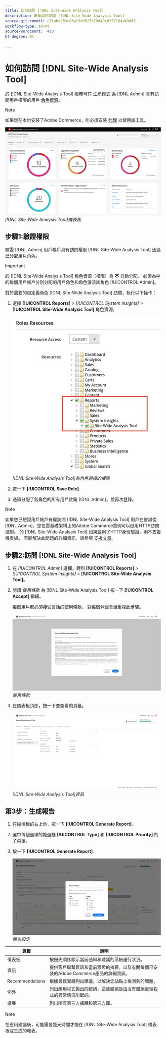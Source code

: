 ```yaml
---
title: 如何訪問 [!DNL Site-Wide Analysis Tool]
description: 瞭解如何訪問 [!DNL Site-Wide Analysis Tool]
source-git-commit: c7fabdd83e03a288d627b70d48cdf57184d43603
workflow-type: tm+mt
source-wordcount: '410'
ht-degree: 0%

---
```


# 如何訪問 [!DNL Site-Wide Analysis Tool]

的 [!DNL Site-Wide Analysis Tool] 服務可在 [生產模式](https://docs.magento.com/user-guide/magento/installation-modes.html) 為 [!DNL Admin] 具有訪問用戶權限的用戶 [角色資源](https://docs.magento.com/user-guide/system/permissions-user-roles.html)。

>[!NOTE]
>
>如果您在本地安裝了Adobe Commerce，則必須安裝 [代理](../site-wide-analysis-tool/installation.md) 以使用該工具。

![站點範圍分析儀表板](../../assets/tools/site-wide-analysis-tool-dashboard.png)
*[!DNL Site-Wide Analysis Tool]儀表板*

## 步驟1:驗證權限

驗證 [!DNL Admin] 用戶帳戶具有訪問權限 [!DNL Site-Wide Analysis Tool] 通過 [已分配用戶角色](https://docs.magento.com/user-guide/system/permissions-user-roles.html)。

>[!IMPORTANT]
>
>的 [!DNL Site-Wide Analysis Tool] 角色資源（權限）為 **不** 自動分配。 必須為中的每個用戶帳戶分別分配的用戶角色和角色激活該角色 [!UICONTROL Admin]。

對於需要的自定義角色 [!DNL Site-Wide Analysis Tool] 訪問，執行以下操作：

1. 選擇 **[!UICONTROL Reports]** > *[!UICONTROL System Insights]* > **[!UICONTROL Site-Wide Analysis Tool]** 角色資源。

   ![站點範圍分析儀表板](../../assets/tools/swat-role-access.png)
   *[!DNL Site-Wide Analysis Tool]為角色選擇的權限*

1. 按一下 **[!UICONTROL Save Role]**.

1. 通知分配了該角色的所有用戶註銷 [!DNL Admin]，並再次登錄。

>[!NOTE]
>
>如果您已驗證用戶帳戶有權訪問 [!DNL Site-Wide Analysis Tool] 用戶在嘗試從 [!DNL Admin]，您在雲基礎架構上的Adobe Commerce實例可以啟用HTTP訪問控制。 的 [!DNL Site-Wide Analysis Tool] 如果啟用了HTTP身份驗證，則不支援儀表板。 有關解決此問題的詳細資訊，請參閱 [支援文章](https://support.magento.com/hc/en-us/articles/360057400172-403-errors-when-accessing-Site-Wide-Analysis-Tool-on-Magento?_ga=2.168901729.117144580.1649172612-1623400270.1640858671)。

## 步驟2:訪問 [!DNL Site-Wide Analysis Tool]

1. 在 *[!UICONTROL Admin]* 邊欄，轉到 **[!UICONTROL Reports]** > *[!UICONTROL System Insights]* > **[!UICONTROL Site-Wide Analysis Tool]**。

1. 閱讀 *使用條款* 為 [!DNL Site-Wide Analysis Tool] 按一下 **[!UICONTROL Accept]** 繼續。

   每個用戶都必須接受會話的使用條款。 對每個登錄會話重複此步驟。

   ![站點範圍分析儀表板](../../assets/tools/swat-tos.png)
   *使用條款*

1. 在儀表板頂部，按一下要查看的頁籤。

   ![站點範圍分析儀表板](../../assets/tools/swat-information-tab.png)
   *[!DNL Site-Wide Analysis Tool]資訊*

## 第3步：生成報告

1. 在操控板的右上角，按一下 **[!UICONTROL Generate Report]**。

1. 選中每個選項的複選框 **[!UICONTROL Type]** 和 **[!UICONTROL Priority]** 的子菜單。

1. 按一下 **[!UICONTROL Generate Report]**.

   ![站點範圍分析儀表板](../../assets/tools/swat-report-settings.png)
   *報告設定*

| 頁籤 | 說明 |
| --- | --- |
| 儀表板 | 按優先順序顯示當前通知和建議的系統運行狀況。 |
| 資訊 | 提供客戶聯繫資訊和當前票證的摘要，以及有關每個已安裝的Adobe Commerce產品的詳細資訊。 |
| Recommendations | 根據最佳實踐列出建議，以解決您站點上檢測到的問題。 |
| 例外 | 列出應用程式拋出的錯誤，這些錯誤是由沒有錯誤處理程式的異常情況引起的。 |
| 擴展 | 列出所有第三方擴展和第三方庫。 |

>[!NOTE]
>
>在應用建議後，可能需要幾天時間才能在 [!DNL Site-Wide Analysis Tool] 儀表板或生成的報表。
